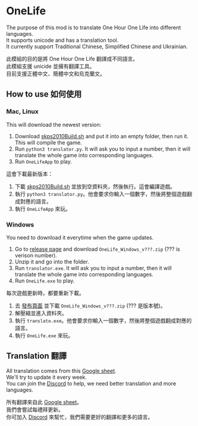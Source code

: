 # OneLife
The purpose of this mod is to translate One Hour One Life into different languages.  
It supports unicode and has a translation tool.  
It currently support Traditional Chinese, Simplified Chinese and Ukrainian.  

此模組的目的是將 One Hour One Life 翻譯成不同語言。  
此模組支援 unicide 並擁有翻譯工具。  
目前支援正體中文、簡體中文和烏克蘭文。  

## How to use 如何使用
### Mac, Linux
This will download the newest version:
1. Download [skps2010Build.sh](https://github.com/skps2010/OneLife/blob/master/scripts/skps2010Scripts/skps2010Build.sh) and put it into an empty folder, then run it. This will compile the game.
2. Run `python3 translator.py`. It will ask you to input a number, then it will translate the whole game into corresponding languages.
3. Run `OneLifeApp` to play.

這會下載最新版本：
1. 下載 [skps2010Build.sh](https://github.com/skps2010/OneLife/blob/master/scripts/skps2010Scripts/skps2010Build.sh) 並放到空資料夾，然後執行。這會編譯遊戲。
2. 執行 `python3 translator.py`。他會要求你輸入一個數字，然後將整個遊戲翻成對應的語言。
3. 執行 `OneLifeApp` 來玩。

### Windows
You need to download it everytime when the game updates.
1. Go to [release page](https://github.com/skps2010/OneLife/releases) and download `OneLife_Windows_v???.zip` (??? is verison number).
2. Unzip it and go into the folder.
3. Run `translator.exe`. It will ask you to input a number, then it will translate the whole game into corresponding languages.
4. Run `OneLife.exe` to play.

每次遊戲更新時，都要重新下載。
1. 去 [發布頁面](https://github.com/skps2010/OneLife/releases) 並下載 `OneLife_Windows_v???.zip` (??? 是版本號)。
2. 解壓縮並進入資料夾。
3. 執行 `translato.exe`。他會要求你輸入一個數字，然後將整個遊戲翻成對應的語言。
4. 執行 `OneLife.exe` 來玩。

## Translation 翻譯
All translation comes from this [Google sheet](https://docs.google.com/spreadsheets/d/1AH6eZJJ5zkB1zT-iwlomVAUxsa4f7gIgYFS0X265GyM/edit#gid=682688818).  
We'll try to update it every week.  
You can join the [Discord](https://discord.gg/UFZg3WXGrU) to help, we need better translation and more languages.  

所有翻譯來自此 [Google sheet](https://docs.google.com/spreadsheets/d/1AH6eZJJ5zkB1zT-iwlomVAUxsa4f7gIgYFS0X265GyM/edit#gid=682688818)。  
我們會嘗試每禮拜更新。  
你可加入 [Discord](https://discord.gg/UFZg3WXGrU) 來幫忙，我們需要更好的翻譯和更多的語言。  
